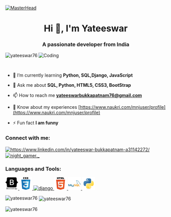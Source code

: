 [![MasterHead](https://1.bp.blogspot.com/-7A4WynwLsMw/XbBpCXG8fHI/AAAAAAAAMt4/uOa1bpLskYgrwGbllhSu2SDj_Mig8SXJQCLcBGAsYHQ/s1600/2000_600px.gif)](http://rishavchanda.io)
<h1 align="center">Hi 👋, I'm Yateeswar</h1>
<h3 align="center">A passionate developer from India</h3>
<img align="right" alt="Coding" width="400" src="https://encrypted-tbn0.gstatic.com/images?q=tbn:ANd9GcQwCpUKiDCgzOgSzB5cpWQh2bIvOasUTi89_TN7qjpY9L3wTfYeGNem6MvhsI3NiCot8lQ&usqp=CAU">

<p align="left"> <img src="https://komarev.com/ghpvc/?username=yateeswar76&label=Profile%20views&color=0e75b6&style=flat" alt="yateeswar76" /> </p>

<p align="left"> <a href="https://twitter.com/" target="blank"><img src="https://img.shields.io/twitter/follow/?logo=twitter&style=for-the-badge" alt="" /></a> </p>

- 🌱 I’m currently learning **Python, SQL,Django, JavaScript**

- 💬 Ask me about **SQL, Python, HTML5, CSS3, BootStrap**

- 📫 How to reach me **yateeswarbukkapatnam76@gmail.com**

- 📄 Know about my experiences [https://www.naukri.com/mnjuser/profile](https://www.naukri.com/mnjuser/profile)

- ⚡ Fun fact **I am funny**

<h3 align="left">Connect with me:</h3>
<p align="left">
<a href="https://linkedin.com/in/https://www.linkedin.com/in/yateeswar-bukkapatnam-a31142272/" target="blank"><img align="center" src="https://raw.githubusercontent.com/rahuldkjain/github-profile-readme-generator/master/src/images/icons/Social/linked-in-alt.svg" alt="https://www.linkedin.com/in/yateeswar-bukkapatnam-a31142272/" height="30" width="40" /></a>
<a href="https://instagram.com/night_gamer._" target="blank"><img align="center" src="https://raw.githubusercontent.com/rahuldkjain/github-profile-readme-generator/master/src/images/icons/Social/instagram.svg" alt="night_gamer._" height="30" width="40" /></a>
</p>

<h3 align="left">Languages and Tools:</h3>
<p align="left"> <a href="https://getbootstrap.com" target="_blank" rel="noreferrer"> <img src="https://raw.githubusercontent.com/devicons/devicon/master/icons/bootstrap/bootstrap-plain-wordmark.svg" alt="bootstrap" width="40" height="40"/> </a> <a href="https://www.w3schools.com/css/" target="_blank" rel="noreferrer"> <img src="https://raw.githubusercontent.com/devicons/devicon/master/icons/css3/css3-original-wordmark.svg" alt="css3" width="40" height="40"/> </a> <a href="https://www.djangoproject.com/" target="_blank" rel="noreferrer"> <img src="https://cdn.worldvectorlogo.com/logos/django.svg" alt="django" width="40" height="40"/> </a> <a href="https://www.w3.org/html/" target="_blank" rel="noreferrer"> <img src="https://raw.githubusercontent.com/devicons/devicon/master/icons/html5/html5-original-wordmark.svg" alt="html5" width="40" height="40"/> </a> <a href="https://www.mysql.com/" target="_blank" rel="noreferrer"> <img src="https://raw.githubusercontent.com/devicons/devicon/master/icons/mysql/mysql-original-wordmark.svg" alt="mysql" width="40" height="40"/> </a> <a href="https://www.python.org" target="_blank" rel="noreferrer"> <img src="https://raw.githubusercontent.com/devicons/devicon/master/icons/python/python-original.svg" alt="python" width="40" height="40"/> </a> </p>

<p><img align="left" src="https://github-readme-stats.vercel.app/api/top-langs?username=yateeswar76&show_icons=true&locale=en&layout=compact" alt="yateeswar76" /></p>

<p>&nbsp;<img align="center" src="https://github-readme-stats.vercel.app/api?username=yateeswar76&show_icons=true&locale=en" alt="yateeswar76" /></p>

<p><img align="center" src="https://github-readme-streak-stats.herokuapp.com/?user=yateeswar76&" alt="yateeswar76" /></p>

